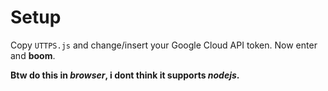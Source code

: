 # Setup

Copy `UTTPS.js` and change/insert your Google Cloud API token.
Now enter and **boom**.

**Btw do this in _browser_, i dont think it supports _nodejs_.**
